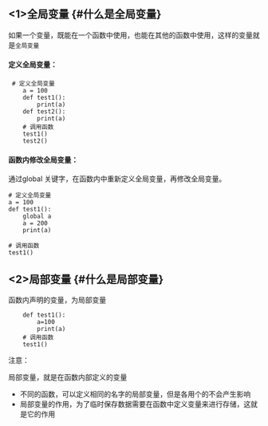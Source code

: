 ## &lt;1&gt;全局变量 {#什么是全局变量}

如果一个变量，既能在一个函数中使用，也能在其他的函数中使用，这样的变量就是`全局变量`

#### 定义全局变量：

```
 # 定义全局变量
    a = 100
    def test1():
        print(a)
    def test2():
        print(a)
    # 调用函数
    test1()
    test2()
```

#### 函数内修改全局变量：

通过global 关键字，在函数内中重新定义全局变量，再修改全局变量。

```
# 定义全局变量
a = 100
def test1():
    global a
    a = 200
    print(a)

# 调用函数
test1()
```

## &lt;2&gt;局部变量 {#什么是局部变量}

函数内声明的变量，为局部变量

```
    def test1():
        a=100
        print(a)
    # 调用函数
    test1()
```

注意：

局部变量，就是在函数内部定义的变量

* 不同的函数，可以定义相同的名字的局部变量，但是各用个的不会产生影响
* 局部变量的作用，为了临时保存数据需要在函数中定义变量来进行存储，这就是它的作用



